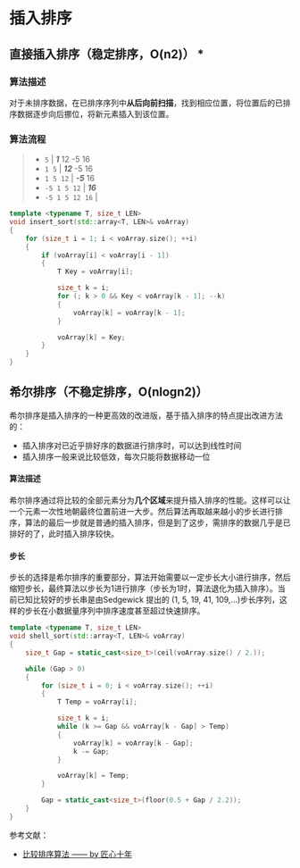 # 插入排序

## 直接插入排序（稳定排序，O(n2)） *
### 算法描述
对于未排序数据，在已排序序列中**从后向前扫描**，找到相应位置，将位置后的已排序数据逐步向后挪位，将新元素插入到该位置。
### 算法流程
> * `5` | ***1*** 12 -5 16
> * `1 5` | ***12*** -5 16
> * `1 5 12` | ***-5*** 16
> * `-5 1 5 12` | ***16*** 
> * `-5 1 5 12 16` |

```C++
template <typename T, size_t LEN>
void insert_sort(std::array<T, LEN>& voArray)
{
	for (size_t i = 1; i < voArray.size(); ++i)
	{
		if (voArray[i] < voArray[i - 1])
		{
			T Key = voArray[i];

			size_t k = i;
			for (; k > 0 && Key < voArray[k - 1]; --k)
			{
				voArray[k] = voArray[k - 1];
			}

			voArray[k] = Key;
		}
	}
}
```

## 希尔排序（不稳定排序，O(nlogn2)）
希尔排序是插入排序的一种更高效的改进版，基于插入排序的特点提出改进方法的：
* 插入排序对已近乎排好序的数据进行排序时，可以达到线性时间
* 插入排序一般来说比较低效，每次只能将数据移动一位
#### 算法描述
希尔排序通过将比较的全部元素分为**几个区域**来提升插入排序的性能。这样可以让一个元素一次性地朝最终位置前进一大步。然后算法再取越来越小的步长进行排序，算法的最后一步就是普通的插入排序，但是到了这步，需排序的数据几乎是已排好的了，此时插入排序较快。
#### 步长
步长的选择是希尔排序的重要部分，算法开始需要以一定步长大小进行排序，然后缩短步长，最终算法以步长为1进行排序（步长为1时，算法退化为插入排序）。当前已知比较好的步长串是由Sedgewick 提出的 (1, 5, 19, 41, 109,...)步长序列，这样的步长在小数据量序列中排序速度甚至超过快速排序。
```C++
template <typename T, size_t LEN>
void shell_sort(std::array<T, LEN>& voArray)
{
	size_t Gap = static_cast<size_t>(ceil(voArray.size() / 2.));

	while (Gap > 0)
	{
		for (size_t i = 0; i < voArray.size(); ++i)
		{
			T Temp = voArray[i];

			size_t k = i;
			while (k >= Gap && voArray[k - Gap] > Temp)
			{
				voArray[k] = voArray[k - Gap];
				k -= Gap;
			}

			voArray[k] = Temp;
		}

		Gap = static_cast<size_t>(floor(0.5 + Gap / 2.2));
	}
}
```

参考文献：
* [比较排序算法 —— by 匠心十年](http://www.cnblogs.com/gaochundong/p/comparison_sorting_algorithms.html)
